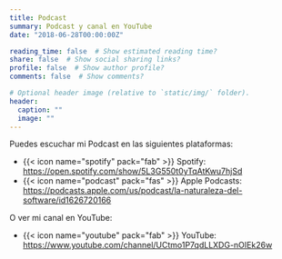 ```yaml
---
title: Podcast
summary: Podcast y canal en YouTube
date: "2018-06-28T00:00:00Z"

reading_time: false  # Show estimated reading time?
share: false  # Show social sharing links?
profile: false  # Show author profile?
comments: false  # Show comments?

# Optional header image (relative to `static/img/` folder).
header:
  caption: ""
  image: ""
---
```


Puedes escuchar mi Podcast en las siguientes plataformas:

- {{< icon name="spotify" pack="fab" >}} Spotify: https://open.spotify.com/show/5L3G550t0yTqAtKwu7hjSd
- {{< icon name="podcast" pack="fas" >}} Apple Podcasts: https://podcasts.apple.com/us/podcast/la-naturaleza-del-software/id1626720166



O ver mi canal en YouTube:

- {{< icon name="youtube" pack="fab" >}} YouTube: https://www.youtube.com/channel/UCtmo1P7qdLLXDG-nOIEk26w

